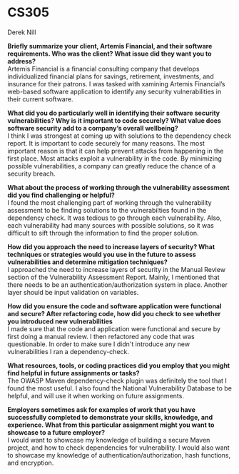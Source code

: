 # CS305
Derek Nill

<p>
  <b>Briefly summarize your client, Artemis Financial, and their software requirements. Who was the client? What issue did they want you to address?</b><br>
  Artemis Financial is a financial consulting company that develops individualized financial plans for savings, retirement, investments, and insurance for their patrons. I was tasked with xamining Artemis Financial’s web-based software application to identify any security vulnerabilities in their current software.
  </p>
 <p>
  <b>What did you do particularly well in identifying their software security vulnerabilities? Why is it important to code securely? What value does software security add to a company’s overall wellbeing?</b><br>
   I think I was strongest at coming up with solutions to the dependency check report. It is important to code securely for many reasons. The most important reason is that it can help prevent attacks from happening in the first place. Most attacks exploit a vulnerability in the code. By minimizing possible vulnerabilities, a company can greatly reduce the chance of a security breach.
   </p>
   <p>
  <b>What about the process of working through the vulnerability assessment did you find challenging or helpful?</b><br>
  I found the most challenging part of working through the vulnerability assessment to be finding solutions to the vulnerabilties found in the dependency check. It was tedious to go through each vulnerability. Also, each vulnerability had many sources with possible solutions, so it was difficult to sift through the information to find the proper solution.
 </p>
 <p>
  <b>How did you approach the need to increase layers of security? What techniques or strategies would you use in the future to assess vulnerabilities and determine mitigation techniques?</b><br>
  I approached the need to increase layers of security in the Manual Review section of the Vulnerability Assessment Report. Mainly, I mentioned that there needs to be an authentication/authorization system in place. Another layer should be input validation on variables.
  </p>
  <p>
  <b>How did you ensure the code and software application were functional and secure? After refactoring code, how did you check to see whether you introduced new vulnerabilities</b><br>
  I made sure that the code and application were functional and secure by first doing a manual review. I then refactored any code that was questionable. In order to make sure I didn't introduce any new vulnerabilities I ran a dependency-check.
  </p>
  <p>
  <b>What resources, tools, or coding practices did you employ that you might find helpful in future assignments or tasks?</b><br>
  The OWASP Maven dependency-check plugin was definitely the tool that I found the most useful. I also found the National Vulnerability Database to be helpful, and will use it when working on future assignments.
  </p>
  <p>
  <b>Employers sometimes ask for examples of work that you have successfully completed to demonstrate your skills, knowledge, and experience. What from this particular assignment might you want to showcase to a future employer?</b><br>
  I would want to showcase my knowledge of building a secure Maven project, and how to check dependencies for vulnerability. I would also want to showcase my knowledge of authentication/authorization, hash functions, and encryption.
  </p>
  
  

